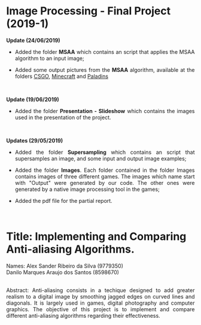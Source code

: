 # Image Processing - Final Project (2019-1)

<b>Update (24/06/2019)</b>
<ul>
       <li><p align="justify">Added the folder <b>MSAA</b> which contains an script that applies the MSAA algorithm to an input image;</p></li>
       <li><p align="justify">Added some output pictures from the <b>MSAA</b> algorithm, available at the folders <a href="Images/CSGO">CSGO</a>, <a href="Images/Minecraft">Minecraft</a> and <a href="Images/Paladins">Paladins</a></p></li>
</ul>
<br>

<b>Update (19/06/2019)</b>
<ul>
       <li><p align="justify">Added the folder <b>Presentation - Slideshow</b> which contains the images used in the presentation of the project.</p></li>
</ul>
<br>

<b>Updates (29/05/2019)</b>
<ul>
       <li><p align="justify">Added the folder <b>Supersampling</b> which contains an script that supersamples an image, and some input and output image examples;</p></li>
       <li><p align="justify">Added the folder <b>Images</b>. Each folder contained in the folder Images contains images of three different games. The images which name start with "Output" were generated by our code. The other ones were generated by a native image processing tool in the games;</p></li>
       <li><p align="justify">Added the pdf file for the partial report.</p></li>
</ul>
<br>

<h1>Title: Implementing and Comparing Anti-aliasing Algorithms.</h1>
Names: Alex Sander Ribeiro da Silva (9779350)<br>
       Danilo Marques Araujo dos Santos (8598670)<br><br>
<p align="justify">Abstract: Anti-aliasing consists in a techique designed to add greater realism to a digital image by smoothing jagged edges on curved lines and diagonals. It is largely used in games, digital photography and computer graphics. The objective of this project is to implement and compare different anti-aliasing algorithms regarding their effectiveness.</p>
